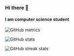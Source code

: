 ### Hi there 👋
#### I am computer science student
<!--[![Typing SVG](https://readme-typing-svg.herokuapp.com?color=%2336BCF7&lines=Skills:+PYTHON+|+FASTAPI+|+AIOGRAM+|+ASYNCIO+)](https://git.io/typing-svg)-->



![GitHub metrics](https://metrics.lecoq.io/basautomaticaly)  

![GitHub stats](https://github-readme-stats.vercel.app/api?username=basautomaticaly&show_icons=true&count_private=true)  


![GitHub streak stats](https://streak-stats.demolab.com/?user=basautomaticaly)  



<!--
**basautomaticaly/basautomaticaly** is a ✨ _special_ ✨ repository because its `README.md` (this file) appears on your GitHub profile.

Here are some ideas to get you started:

- 🔭 I’m currently working on ...
- 🌱 I’m currently learning ...
- 👯 I’m looking to collaborate on ...
- 🤔 I’m looking for help with ...
- 💬 Ask me about ...
- 📫 How to reach me: ...
- 😄 Pronouns: ...
- ⚡ Fun fact: ...
-->
